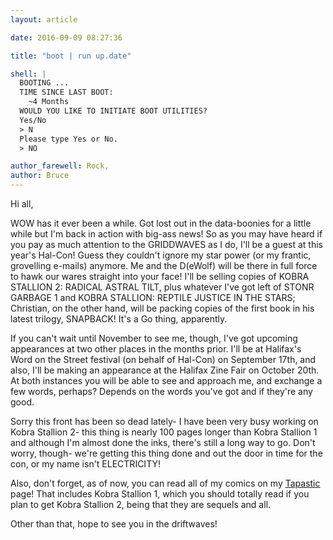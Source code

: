 ```yaml
---
layout: article

date: 2016-09-09 08:27:36

title: "boot | run up.date"

shell: |
  BOOTING ...
  TIME SINCE LAST BOOT:
    ~4 Months
  WOULD YOU LIKE TO INITIATE BOOT UTILITIES?
  Yes/No
  > N
  Please type Yes or No.
  > NO

author_farewell: Rock,
author: Bruce
---
```


Hi all, 

WOW has it ever been a while. Got lost out in the data-boonies for a little while but I'm back in action with big-ass news! 
So as you may have heard if you pay as much attention to the GRIDDWAVES as I do, I'll be a guest at this year's Hal-Con! Guess they couldn't ignore my star power (or my frantic, grovelling e-mails) anymore. Me and the D(eWolf) will be there in full force to hawk our wares straight into your face! I'll be selling copies of KOBRA STALLION 2: RADICAL ASTRAL TILT, plus whatever I've got left of STONR GARBAGE 1 and KOBRA STALLION: REPTILE JUSTICE IN THE STARS; Christian, on the other hand, will be packing copies of the first book in his latest trilogy, SNAPBACK! It's a Go thing, apparently.

If you can't wait until November to see me, though, I've got upcoming appearances at two other places in the months prior. I'll be at Halifax's Word on the Street festival (on behalf of Hal-Con) on September 17th, and also, I'll be making an appearance at the Halifax Zine Fair on October 20th. At both instances you will be able to see and approach me, and exchange a few words, perhaps? Depends on the words you've got and if they're any good. 

Sorry this front has been so dead lately- I have been very busy working on Kobra Stallion 2- this thing is nearly 100 pages longer than Kobra Stallion 1 and although I'm almost done the inks, there's still a long way to go. Don't worry, though- we're getting this thing done and out the door in time for the con, or my name isn't ELECTRICITY!

Also, don't forget, as of now, you can read all of my comics on my [Tapastic](https://tapastic.com/brucedelo) page! That includes Kobra Stallion 1, which you should totally read if you plan to get Kobra Stallion 2, being that they are sequels and all. 

Other than that, hope to see you in the driftwaves!
